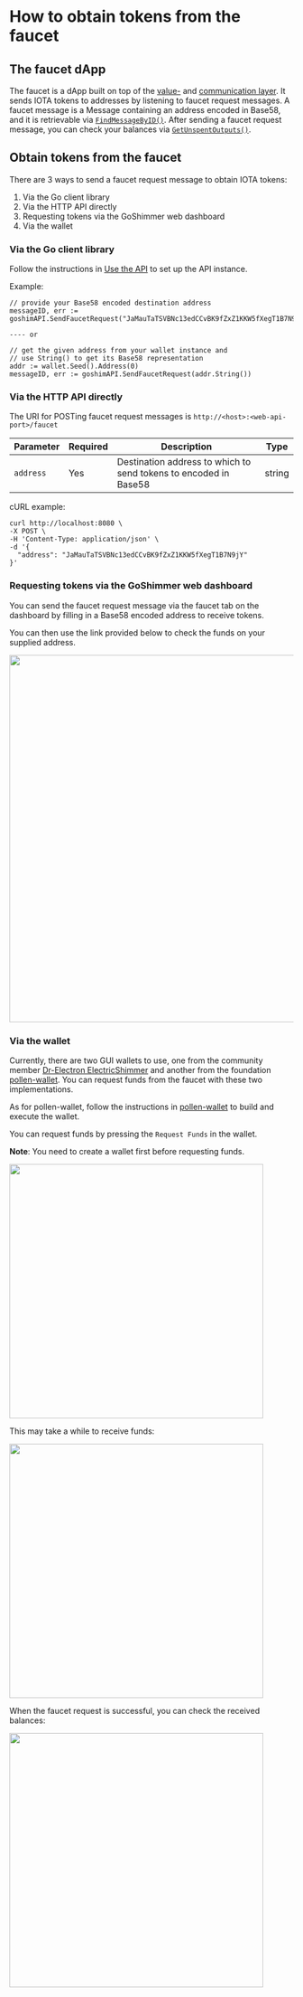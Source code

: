 # How to obtain tokens from the faucet

## The faucet dApp
The faucet is a dApp built on top of the [value-](https://github.com/iotaledger/goshimmer/wiki/Layers#value-layer) and [communication layer](https://github.com/iotaledger/goshimmer/wiki/Layers#communication-layer). It sends IOTA tokens to addresses by listening to faucet request messages. A faucet message is a Message containing an address encoded in Base58, and it is retrievable via [`FindMessageByID()`](https://github.com/iotaledger/goshimmer/wiki/Client-Lib:-Interaction-with-layers#retrieve-messages).
After sending a faucet request message, you can check your balances via [`GetUnspentOutputs()`](https://github.com/iotaledger/goshimmer/wiki/Client-Lib:-Interaction-with-layers#retrieve-utxosbalances).

## Obtain tokens from the faucet
There are 3 ways to send a faucet request message to obtain IOTA tokens:
1. Via the Go client library
2. Via the HTTP API directly
3. Requesting tokens via the GoShimmer web dashboard
4. Via the wallet

### Via the Go client library
Follow the instructions in [Use the API](https://github.com/iotaledger/goshimmer/wiki/Client-Lib:-Interaction-with-layers#use-the-api) to set up the API instance. 

Example:
```
// provide your Base58 encoded destination address
messageID, err := goshimAPI.SendFaucetRequest("JaMauTaTSVBNc13edCCvBK9fZxZ1KKW5fXegT1B7N9jY")

---- or

// get the given address from your wallet instance and 
// use String() to get its Base58 representation
addr := wallet.Seed().Address(0)
messageID, err := goshimAPI.SendFaucetRequest(addr.String())
```

### Via the HTTP API directly
The URI for POSTing faucet request messages is `http://<host>:<web-api-port>/faucet`


| Parameter | Required | Description | Type    |
| --------- | -------- | ----------- | --- |
| `address`      | Yes     | Destination address to which to send tokens to encoded in Base58        | string     |

cURL example:
```
curl http://localhost:8080 \
-X POST \
-H 'Content-Type: application/json' \
-d '{
  "address": "JaMauTaTSVBNc13edCCvBK9fZxZ1KKW5fXegT1B7N9jY"
}'
```

### Requesting tokens via the GoShimmer web dashboard
You can send the faucet request message via the faucet tab on the dashboard by filling in a Base58 encoded address to receive tokens.

You can then use the link provided below to check the funds on your supplied address.

<img src="https://user-images.githubusercontent.com/11289354/85510396-d9127000-b629-11ea-8d5c-d5bb10d7c34a.png" width="650">

### Via the wallet
Currently, there are two GUI wallets to use, one from the community member [Dr-Electron ElectricShimmer](https://github.com/Dr-Electron/ElectricShimmer) and another from the foundation [pollen-wallet](https://github.com/iotaledger/pollen-wallet/tree/master). You can request funds from the faucet with these two implementations.

As for pollen-wallet, follow the instructions in [pollen-wallet](https://github.com/iotaledger/pollen-wallet/tree/master) to build and execute the wallet.

You can request funds by pressing the `Request Funds` in the wallet.

**Note**: You need to create a wallet first before requesting funds.

<img src="https://user-images.githubusercontent.com/11289354/88524828-70edea00-d02c-11ea-9a01-d7e1a8b7bdfd.png" height="450">


This may take a while to receive funds:

<img src="https://user-images.githubusercontent.com/11289354/88525200-e0fc7000-d02c-11ea-9f7f-a545cf14b318.png" width="450">

When the faucet request is successful, you can check the received balances:

<img src="https://user-images.githubusercontent.com/11289354/88525478-38024500-d02d-11ea-92c7-25c80eb6a947.png" width="450">


